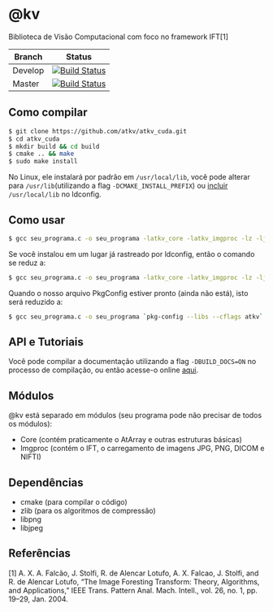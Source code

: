 # @kv

Biblioteca de Visão Computacional com foco no framework IFT[1]

| Branch  | Status |
| ------------- | ------------- |
| Develop  | [![Build Status](https://travis-ci.org/atkv/atkv_cuda.svg?branch=develop)](https://travis-ci.org/atkv/atkv_cuda) |
| Master  | [![Build Status](https://travis-ci.org/atkv/atkv_cuda.svg?branch=master)](https://travis-ci.org/atkv/atkv_cuda)  |

## Como compilar

~~~~bash
$ git clone https://github.com/atkv/atkv_cuda.git
$ cd atkv_cuda
$ mkdir build && cd build
$ cmake .. && make
$ sudo make install
~~~~

No Linux, ele instalará por padrão em `/usr/local/lib`, você pode alterar para `/usr/lib`(utilizando a flag `-DCMAKE_INSTALL_PREFIX`) ou [incluir](http://stackoverflow.com/questions/17889799/libraries-in-usr-local-lib-not-found) `/usr/local/lib` no ldconfig.

## Como usar

~~~bash
$ gcc seu_programa.c -o seu_programa -latkv_core -latkv_imgproc -lz -ljpeg -lpng -I<caminho_dos_cabecalhos> -L<caminho_das_bibliotecas>
~~~

Se você instalou em um lugar já rastreado por ldconfig, então o comando se reduz a:

~~~bash
$ gcc seu_programa.c -o seu_programa -latkv_core -latkv_imgproc -lz -ljpeg -lpng -I<caminho_dos_cabecalhos> 
~~~

Quando o nosso arquivo PkgConfig estiver pronto (ainda não está), isto será reduzido a:

~~~bash
$ gcc seu_programa.c -o seu_programa `pkg-config --libs --cflags atkv`
~~~

## API e Tutoriais

Você pode compilar a documentação utilizando a flag `-DBUILD_DOCS=ON` no processo de compilação, ou então acesse-o online [aqui](http://atkv.github.io/docs).

## Módulos

@kv está separado em módulos (seu programa pode não precisar de todos os módulos):

- Core (contém praticamente o AtArray e outras estruturas básicas)
- Imgproc (contém o IFT, o carregamento de imagens JPG, PNG, DICOM e NIFTI)

## Dependências

- cmake (para compilar o código)
- zlib (para os algoritmos de compressão)
- libpng
- libjpeg

## Referências

[1] A. X. A. Falcão, J. Stolfi, R. de Alencar Lotufo, A. X. Falcao, J. Stolfi, and R. de Alencar Lotufo, “The Image Foresting Transform: Theory, Algorithms, and Applications,” IEEE Trans. Pattern Anal. Mach. Intell., vol. 26, no. 1, pp. 19–29, Jan. 2004. 


